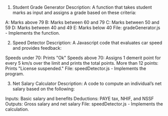 1. Student Grade Generator
Description:
A function that takes student marks as input and assigns a grade based on these criteria:

A: Marks above 79
B: Marks between 60 and 79
C: Marks between 50 and 59
D: Marks between 40 and 49
E: Marks below 40
File: gradeGenerator.js - Implements the function. 

2. Speed Detector
Description:
A Javascript code that evaluates car speed and provides feedback:

Speeds under 70: Prints "Ok"
Speeds above 70: Assigns 1 demerit point for every 5 km/s over the limit and prints the total points.
More than 12 points: Prints "License suspended."
File: speedDetector.js - Implements the program.

3. Net Salary Calculator
Description:
A code to compute an individual’s net salary based on the following:

Inputs: Basic salary and benefits
Deductions: PAYE tax, NHIF, and NSSF
Outputs: Gross salary and net salary
File: speedDetector.js - Implements the calculation.






